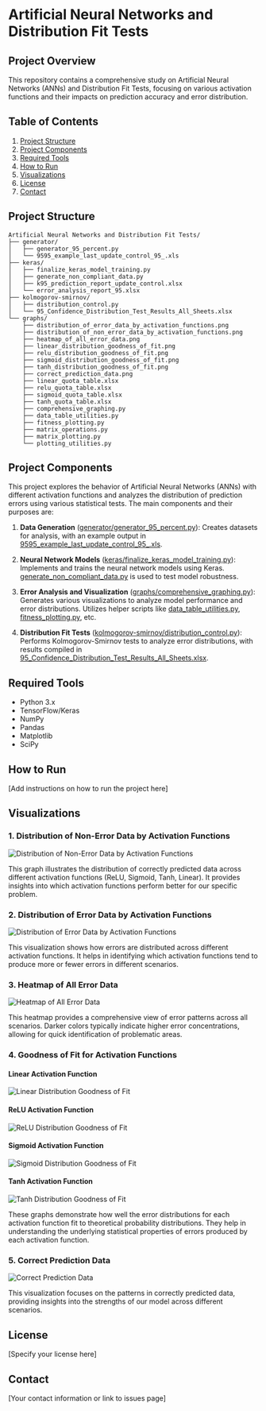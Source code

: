 # Artificial Neural Networks and Distribution Fit Tests

## Project Overview

This repository contains a comprehensive study on Artificial Neural Networks (ANNs) and Distribution Fit Tests, focusing on various activation functions and their impacts on prediction accuracy and error distribution.

## Table of Contents

1. [Project Structure](#project-structure)
2. [Project Components](#project-components)
3. [Required Tools](#required-tools)
4. [How to Run](#how-to-run)
5. [Visualizations](#visualizations)
6. [License](#license)
7. [Contact](#contact)

## Project Structure

```
Artificial Neural Networks and Distribution Fit Tests/
├── generator/
│   ├── generator_95_percent.py
│   └── 9595_example_last_update_control_95_.xls
├── keras/
│   ├── finalize_keras_model_training.py
│   ├── generate_non_compliant_data.py
│   ├── k95_prediction_report_update_control.xlsx
│   └── error_analysis_report_95.xlsx
├── kolmogorov-smirnov/
│   ├── distribution_control.py
│   └── 95_Confidence_Distribution_Test_Results_All_Sheets.xlsx
└── graphs/
    ├── distribution_of_error_data_by_activation_functions.png
    ├── distribution_of_non_error_data_by_activation_functions.png
    ├── heatmap_of_all_error_data.png
    ├── linear_distribution_goodness_of_fit.png
    ├── relu_distribution_goodness_of_fit.png
    ├── sigmoid_distribution_goodness_of_fit.png
    ├── tanh_distribution_goodness_of_fit.png
    ├── correct_prediction_data.png
    ├── linear_quota_table.xlsx
    ├── relu_quota_table.xlsx
    ├── sigmoid_quota_table.xlsx
    ├── tanh_quota_table.xlsx
    ├── comprehensive_graphing.py
    ├── data_table_utilities.py
    ├── fitness_plotting.py
    ├── matrix_operations.py
    ├── matrix_plotting.py
    └── plotting_utilities.py
```

## Project Components

This project explores the behavior of Artificial Neural Networks (ANNs) with different activation functions and analyzes the distribution of prediction errors using various statistical tests. The main components and their purposes are:

1. **Data Generation** ([generator/generator_95_percent.py](generator/generator_95_percent.py)): 
   Creates datasets for analysis, with an example output in [9595_example_last_update_control_95_.xls](generator/9595_example_last_update_control_95_.xls).

2. **Neural Network Models** ([keras/finalize_keras_model_training.py](keras/finalize_keras_model_training.py)): 
   Implements and trains the neural network models using Keras. [generate_non_compliant_data.py](keras/generate_non_compliant_data.py) is used to test model robustness.

3. **Error Analysis and Visualization** ([graphs/comprehensive_graphing.py](graphs/comprehensive_graphing.py)): 
   Generates various visualizations to analyze model performance and error distributions. Utilizes helper scripts like [data_table_utilities.py](graphs/data_table_utilities.py), [fitness_plotting.py](graphs/fitness_plotting.py), etc.

4. **Distribution Fit Tests** ([kolmogorov-smirnov/distribution_control.py](kolmogorov-smirnov/distribution_control.py)): 
   Performs Kolmogorov-Smirnov tests to analyze error distributions, with results compiled in [95_Confidence_Distribution_Test_Results_All_Sheets.xlsx](kolmogorov-smirnov/95_Confidence_Distribution_Test_Results_All_Sheets.xlsx).

## Required Tools

- Python 3.x
- TensorFlow/Keras
- NumPy
- Pandas
- Matplotlib
- SciPy

## How to Run

[Add instructions on how to run the project here]

## Visualizations

### 1. Distribution of Non-Error Data by Activation Functions

![Distribution of Non-Error Data by Activation Functions](graphs/distribution_of_non_error_data_by_activation_functions.png)

This graph illustrates the distribution of correctly predicted data across different activation functions (ReLU, Sigmoid, Tanh, Linear). It provides insights into which activation functions perform better for our specific problem.

### 2. Distribution of Error Data by Activation Functions

![Distribution of Error Data by Activation Functions](graphs/distribution_of_error_data_by_activation_functions.png)

This visualization shows how errors are distributed across different activation functions. It helps in identifying which activation functions tend to produce more or fewer errors in different scenarios.

### 3. Heatmap of All Error Data

![Heatmap of All Error Data](graphs/heatmap_of_all_error_data.png)

This heatmap provides a comprehensive view of error patterns across all scenarios. Darker colors typically indicate higher error concentrations, allowing for quick identification of problematic areas.

### 4. Goodness of Fit for Activation Functions

#### Linear Activation Function
![Linear Distribution Goodness of Fit](graphs/linear_distribution_goodness_of_fit.png)

#### ReLU Activation Function
![ReLU Distribution Goodness of Fit](graphs/relu_distribution_goodness_of_fit.png)

#### Sigmoid Activation Function
![Sigmoid Distribution Goodness of Fit](graphs/sigmoid_distribution_goodness_of_fit.png)

#### Tanh Activation Function
![Tanh Distribution Goodness of Fit](graphs/tanh_distribution_goodness_of_fit.png)

These graphs demonstrate how well the error distributions for each activation function fit to theoretical probability distributions. They help in understanding the underlying statistical properties of errors produced by each activation function.

### 5. Correct Prediction Data

![Correct Prediction Data](graphs/correct_prediction_data.png)

This visualization focuses on the patterns in correctly predicted data, providing insights into the strengths of our model across different scenarios.

## License

[Specify your license here]

## Contact

[Your contact information or link to issues page]
